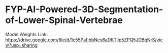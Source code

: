 # FYP-AI-Powered-3D-Segmentation-of-Lower-Spinal-Vertebrae
Model Weights Link: https://drive.google.com/file/d/1c55PafjbbNes6aDKTilp5ZPQ5JDBqNrS/view?usp=sharing
